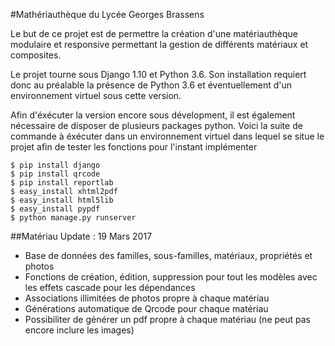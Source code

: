 #Mathériauthèque du Lycée Georges Brassens

Le but de ce projet est de permettre la création d'une matériauthèque modulaire et responsive 
permettant la gestion de différents matériaux et composites.
 
Le projet tourne sous Django 1.10 et Python 3.6.
Son installation requiert donc au préalable la présence de Python 3.6 et éventuellement d'un 
environnement virtuel sous cette version. 

Afin d'éxécuter la version encore sous dévelopment, il est également nécessaire de disposer
de plusieurs packages python. Voici la suite de commande à éxécuter dans un environnement
virtuel dans lequel se situe le projet afin de tester les fonctions pour l'instant implémenter


```
$ pip install django
$ pip install qrcode
$ pip install reportlab
$ easy_install xhtml2pdf
$ easy_install html5lib
$ easy_install pypdf
$ python manage.py runserver
```

##Matériau Update : 19 Mars 2017

* Base de données des familles, sous-familles, matériaux, propriétés et photos
* Fonctions de création, édition, suppression pour tout les modèles avec les effets cascade pour les dépendances
* Associations illimitées de photos propre à chaque matériau
* Générations automatique de Qrcode pour chaque matériau
* Possibiliter de générer un pdf propre à chaque matériau (ne peut pas encore inclure les images)
